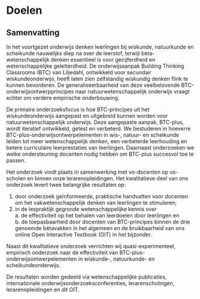 # Doelen

## Samenvatting
In het voortgezet onderwijs denken leerlingen bij wiskunde, natuurkunde en scheikunde nauwelijks diep na over de leerstof, terwijl bèta-wetenschappelijk denken essentieel is voor gecijferdheid en wetenschappelijke geletterdheid. De onderwijsaanpak Building Thinking Classrooms (BTC) van Liljedahl, ontwikkeld voor secundair wiskundeonderwijs, heeft laten zien zelfstandig wiskundig denken flink te kunnen bevorderen. De generaliseerbaarheid van deze veelbelovende BTC-onderwijsontwerpprincipes naar natuurwetenschappelijk onderwijs vraagt echter om verdere empirische onderbouwing. 

De primaire onderzoeksfocus is hoe BTC-principes uit het wiskundeonderwijs aangepast en uitgebreid kunnen worden voor natuurwetenschappelijk onderwijs. Deze aangepaste aanpak, BTC-plus, wordt iteratief ontwikkeld, getest en verbeterd. We bestuderen in hoeverre BTC-plus-onderwijsontwerpelementen in wis-, natuur- en scheikunde leiden tot meer wetenschappelijk denken, een verbeterde leerhouding en betere curriculaire leerprestaties van leerlingen. Daarnaast onderzoeken we welke ondersteuning docenten nodig hebben om BTC-plus succesvol toe te passen. 

Het onderzoek vindt plaats in samenwerking met vo-docenten op vo-scholen en binnen onze lerarenopleidingen. Het kwalitatieve deel van ons onderzoek levert twee belangrijke resultaten op: 
1) door onderzoek geïnformeerde, praktische handvatten voor docenten om het vakwetenschappelijk denken van leerlingen te stimuleren; 
2) in de lespraktijk gegronde wetenschappelijke kennis over  
a. de effectiviteit op het behalen van leerdoelen door leerlingen en  
b. de toepasbaarheid door docenten van BTC-principes binnen de drie genoemde bètavakken in het algemeen en de bruikbaarheid van ons online Open Interactive Textbook (OIT) in het bijzonder. 

Naast dit kwalitatieve onderzoek verrichten wij quasi-experimenteel, empirisch onderzoek naar de effectiviteit van BTC-plus-onderwijsontwerpelementen in wiskunde-, natuurkunde- en scheikundeonderwijs.

De resultaten worden gedeeld via wetenschappelijke publicaties, internationale onderwijsonderzoeksconferenties, lerarenscholingen, lerarenopleidingen en dit OIT.
